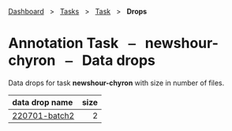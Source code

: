 [Dashboard](../../../index.md)  &nbsp; > &nbsp; [Tasks](../../index.md)  &nbsp; > &nbsp; [Task](../index.md)  &nbsp; > &nbsp; **Drops** 

# Annotation Task &nbsp; ⎯ &nbsp; newshour-chyron &nbsp; ⎯ &nbsp; Data drops

Data drops for task **newshour-chyron** with size in number of files.

| data drop name | size |
| :------ | ------: |
| [220701-batch2](220701-batch2.md) | 2 |
